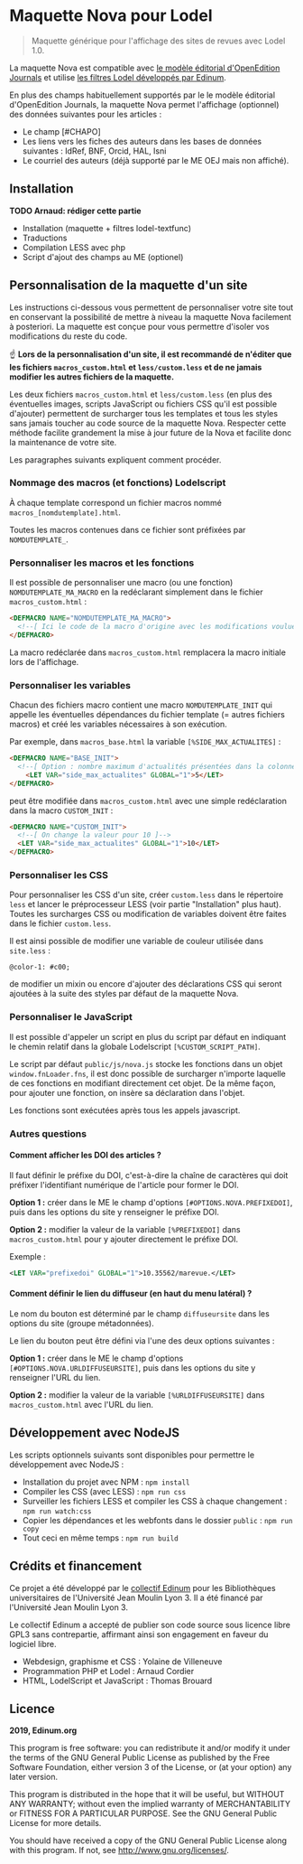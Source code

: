 # Maquette Nova pour Lodel

> Maquette générique pour l'affichage des sites de revues avec Lodel 1.0. 

La maquette Nova est compatible avec [le modèle éditorial d'OpenEdition Journals](https://github.com/OpenEdition/oej.em) et utilise [les filtres Lodel développés par Edinum](https://github.com/edinum/lodel-textfunc).

En plus des champs habituellement supportés par le le modèle éditorial d'OpenEdition Journals, la maquette Nova permet l'affichage (optionnel) des données suivantes pour les articles :

* Le champ [#CHAPO]
* Les liens vers les fiches des auteurs dans les bases de données suivantes : IdRef, BNF, Orcid, HAL, Isni
* Le courriel des auteurs (déjà supporté par le ME OEJ mais non affiché).

## Installation

**TODO Arnaud: rédiger cette partie**

* Installation (maquette + filtres lodel-textfunc)
* Traductions
* Compilation LESS avec php
* Script d'ajout des champs au ME (optionel)

## Personnalisation de la maquette d'un site

Les instructions ci-dessous vous permettent de personnaliser votre site tout en conservant la possibilité de mettre à niveau la maquette Nova facilement à posteriori. La maquette est conçue pour vous permettre d'isoler vos modifications du reste du code.

:point_up: **Lors de la personnalisation d'un site, il est recommandé de n'éditer que les fichiers `macros_custom.html` et `less/custom.less` et de ne jamais modifier les autres fichiers de la maquette.**

Les deux fichiers `macros_custom.html` et `less/custom.less` (en plus des éventuelles images, scripts JavaScript ou fichiers CSS qu'il est possible d'ajouter) permettent de surcharger tous les templates et tous les styles sans jamais toucher au code source de la maquette Nova. Respecter cette méthode facilite grandement la mise à jour future de la Nova et facilite donc la maintenance de votre site.

Les paragraphes suivants expliquent comment procéder.

### Nommage des macros (et fonctions) Lodelscript

À chaque template correspond un fichier macros nommé `macros_[nomdutemplate].html`.

Toutes les macros contenues dans ce fichier sont préfixées par `NOMDUTEMPLATE_`.

### Personnaliser les macros et les fonctions

Il est possible de personnaliser une macro (ou une fonction) `NOMDUTEMPLATE_MA_MACRO` en la redéclarant simplement dans le fichier `macros_custom.html` :

```html
<DEFMACRO NAME="NOMDUTEMPLATE_MA_MACRO">
  <!--[ Ici le code de la macro d'origine avec les modifications voulues... ]-->
</DEFMACRO>
```

La macro redéclarée dans `macros_custom.html` remplacera la macro initiale lors de l'affichage.

### Personnaliser les variables

Chacun des fichiers macro contient une macro `NOMDUTEMPLATE_INIT` qui appelle les éventuelles dépendances du fichier template (= autres fichiers macros) et créé les variables nécessaires à son exécution.

Par exemple, dans `macros_base.html` la variable `[%SIDE_MAX_ACTUALITES]` :

```html
<DEFMACRO NAME="BASE_INIT">
  <!--[ Option : nombre maximum d'actualités présentées dans la colonne de droite ]-->
	<LET VAR="side_max_actualites" GLOBAL="1">5</LET>
</DEFMACRO>
```

peut être modifiée dans `macros_custom.html` avec une simple redéclaration dans la macro `CUSTOM_INIT` :

```html
<DEFMACRO NAME="CUSTOM_INIT">
  <!--[ On change la valeur pour 10 ]-->
  <LET VAR="side_max_actualites" GLOBAL="1">10</LET>
</DEFMACRO>
```

### Personnaliser les CSS

Pour personnaliser les CSS d'un site, créer `custom.less` dans le répertoire `less` et lancer le préprocesseur LESS (voir partie "Installation" plus haut). Toutes les surcharges CSS ou modification de variables doivent être faites dans le fichier `custom.less`.

Il est ainsi possible de modifier une variable de couleur utilisée dans `site.less` :

```less
@color-1: #c00;
```

de modifier un mixin ou encore d'ajouter des déclarations CSS qui seront ajoutées à la suite des styles par défaut de la maquette Nova.

### Personnaliser le JavaScript

Il est possible d'appeler un script en plus du script par défaut en indiquant le chemin relatif dans la globale Lodelscript `[%CUSTOM_SCRIPT_PATH]`.

Le script par défaut `public/js/nova.js` stocke les fonctions dans un objet `window.fnLoader.fns`, il est donc possible de surcharger n'importe laquelle de ces fonctions en modifiant directement cet objet. De la même façon, pour ajouter une fonction, on insère sa déclaration dans l'objet.

Les fonctions sont exécutées après tous les appels javascript.

### Autres questions

#### Comment afficher les DOI des articles ?

Il faut définir le préfixe du DOI, c'est-à-dire la chaîne de caractères qui doit préfixer l'identifiant numérique de l'article pour former le DOI.

**Option 1 :** créer dans le ME le champ d'options `[#OPTIONS.NOVA.PREFIXEDOI]`, puis dans les options du site y renseigner le préfixe DOI.

**Option 2 :** modifier la valeur de la variable `[%PREFIXEDOI]` dans `macros_custom.html` pour y ajouter directement le préfixe DOI.

Exemple :

```xml
<LET VAR="prefixedoi" GLOBAL="1">10.35562/marevue.</LET>
```

#### Comment définir le lien du diffuseur (en haut du menu latéral) ?

Le nom du bouton est déterminé par le champ `diffuseursite` dans les options du site (groupe métadonnées).

Le lien du bouton peut être défini via l'une des deux options suivantes :

**Option 1 :** créer dans le ME le champ d'options `[#OPTIONS.NOVA.URLDIFFUSEURSITE]`, puis dans les options du site y renseigner l'URL du lien.

**Option 2 :** modifier la valeur de la variable `[%URLDIFFUSEURSITE]` dans `macros_custom.html` avec l'URL du lien.

## Développement avec NodeJS

Les scripts optionnels suivants sont disponibles pour permettre le développement avec NodeJS :

* Installation du projet avec NPM : `npm install`
* Compiler les CSS (avec LESS) : `npm run css`
* Surveiller les fichiers LESS et compiler les CSS à chaque changement : `npm run watch:css`
* Copier les dépendances et les webfonts dans le dossier `public` : `npm run copy`
* Tout ceci en même temps : `npm run build`

## Crédits et financement

Ce projet a été développé par le [collectif Edinum](https://edinum.org) pour les Bibliothèques universitaires de l'Université Jean Moulin Lyon 3. Il a été financé par l'Université Jean Moulin Lyon 3. 

Le collectif Edinum a accepté de publier son code source sous licence libre GPL3 sans contrepartie, affirmant ainsi son engagement en faveur du logiciel libre.

* Webdesign, graphisme et CSS : Yolaine de Villeneuve
* Programmation PHP et Lodel : Arnaud Cordier
* HTML, LodelScript et JavaScript : Thomas Brouard

## Licence

**2019, Edinum.org**

This program is free software: you can redistribute it and/or modify it under the terms of the GNU General Public License as published by the Free Software Foundation, either version 3 of the License, or (at your option) any later version.

This program is distributed in the hope that it will be useful, but WITHOUT ANY WARRANTY; without even the implied warranty of MERCHANTABILITY or FITNESS FOR A PARTICULAR PURPOSE. See the GNU General Public License for more details.

You should have received a copy of the GNU General Public License along with this program. If not, see http://www.gnu.org/licenses/.